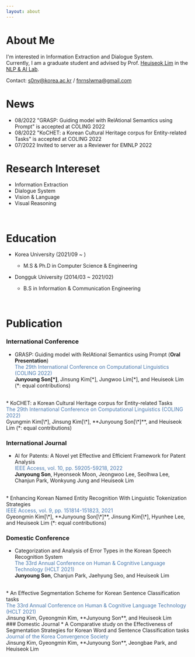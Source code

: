 ```yaml
---
layout: about 
---
```

[//]: # (Please check my [CV]&#40;https://drive.google.com/file/d/1OIubJzknuk7bAkOjLuTYHHNBPVkzwjoe/view?usp=sharing&#41; and [Google Scholar]&#40;https://scholar.google.com/citations?user=ubIxtk8AAAAJ&hl=ko&#41;! )
# About Me
I'm interested in Information Extraction and Dialogue System. <br /> Currently, I am a graduate student and advised by Prof. [Heuiseok Lim](https://scholar.google.co.kr/citations?user=HMTkz7oAAAAJ&hl=ko&oi=ao)  in the [NLP & AI Lab](http://nlp.korea.ac.kr/). 

Contact: s0ny@korea.ac.kr / fnrnslwma@gmail.com
<br/>

# News 

* 08/2022     "GRASP: Guiding model with RelAtional Semantics using Prompt" is accepted at COLING 2022
* 08/2022     "KoCHET: a Korean Cultural Heritage corpus for Entity-related Tasks" is accepted at COLING 2022
* 07/2022     Invited to server as a Reviewer for EMNLP 2022
 

# Research Intereset
* Information Extraction
* Dialogue System
* Vision & Language
* Visual Reasoning
<br/>

# Education
* Korea University (2021/09 ~ )
  * M.S & Ph.D in Computer Science & Engineering

* Dongguk University (2014/03 ~ 2021/02)
  * B.S in Information & Communication Engineering
<br/>

# Publication

### International Conference
* GRASP: Guiding model with RelAtional Semantics using Prompt (**Oral Presentation**) <br/> 
<span style="color:rgb(73, 120, 173)"> The 29th International Conference on Computational Linguistics (COLING 2022) </span> <br/> 
**Junyoung Son[\*]**, Jinsung Kim[\*], Jungwoo Lim[\*], and Heuiseok Lim (*: equal contributions)   
<br/> 
* KoCHET: a Korean Cultural Heritage corpus for Entity-related Tasks <br/> 
<span style="color:rgb(73, 120, 173)"> The 29th International Conference on Computational Linguistics (COLING 2022) </span> <br/> 
Gyungmin Kim[\*], Jinsung Kim[\*], **Junyoung Son[\*]**, and Heuiseok Lim (*: equal contributions)
<br/>

### International Journal
* AI for Patents: A Novel yet Effective and Efficient Framework for Patent Analysis <br/> 
<span style="color:rgb(73, 120, 173)"> IEEE Access, vol. 10, pp. 59205-59218, 2022 </span> <br/> 
**Junyoung Son**, Hyeonseok Moon, Jeongwoo Lee, Seolhwa Lee, Chanjun Park, Wonkyung Jung and Heuiseok Lim   
<br/> 
* Enhancing Korean Named Entity Recognition With Linguistic Tokenization Strategies <br/> 
<span style="color:rgb(73, 120, 173)"> IEEE Access, vol. 9, pp. 151814-151823, 2021 </span> <br/> 
Gyeongmin Kim[\*], **Junyoung Son[\*]**, Jinsung Kim[\*], Hyunhee Lee, and Heuiseok Lim (*: equal contributions)
<br/> 


### Domestic Conference
* Categorization and Analysis of Error Types in the Korean Speech Recognition System <br/> 
<span style="color:rgb(73, 120, 173)"> The 33rd Annual Conference on Human & Cognitive Language Technology (HCLT 2021) </span> <br/>
**Junyoung Son**, Chanjun Park, Jaehyung Seo, and Heuiseok Lim <br/>
<br />
* An Effective Segmentation Scheme for Korean Sentence Classification tasks <br/> 
<span style="color:rgb(73, 120, 173)"> The 33rd Annual Conference on Human & Cognitive Language Technology (HCLT 2021) </span> <br/>
Jinsung Kim, Gyeongmin Kim, **Junyoung Son**, and Heuiseok Lim <br/>
### Domestic Journal
* A Comparative study on the Effectiveness of Segmentation Strategies for Korean Word and Sentence Classification tasks <br/> 
<span style="color:rgb(73, 120, 173)"> Journal of the Korea Convergence Society </span> <br/>
Jinsung Kim, Gyeongmin Kim, **Junyoung Son**, Jeongbae Park, and Heuiseok Lim
